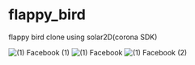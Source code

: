 # flappy_bird
 flappy bird clone using solar2D(corona SDK) 
 
 
 ![(1) Facebook (1)](https://user-images.githubusercontent.com/45274219/96818951-2835a980-1440-11eb-91a7-72a11d5883b3.jpg)
![(1) Facebook](https://user-images.githubusercontent.com/45274219/96818953-29ff6d00-1440-11eb-9c2f-af31231409b2.jpg)
![(1) Facebook (2)](https://user-images.githubusercontent.com/45274219/96818957-2b309a00-1440-11eb-8422-60ca2478257f.jpg)
